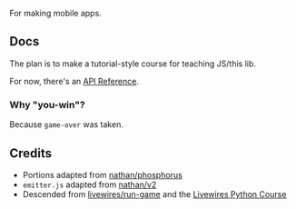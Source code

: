 
For making mobile apps.

## Docs

The plan is to make a tutorial-style course for teaching JS/this lib.

For now, there's an [API Reference](sheets/Reference.md).


### Why "you-win"? ###

Because `game-over` was taken.


## Credits ##

* Portions adapted from [nathan/phosphorus](https://github.com/nathan/phosphorus)
* `emitter.js` adapted from [nathan/v2](https://github.com/nathan/v2/blob/5ce1713a757a0b6993d003b532072bc093598860/emitter.js)
* Descended from [livewires/run-game](https://github.com/livewires/run-game) and the [Livewires Python Course](https://github.com/livewires/python)

